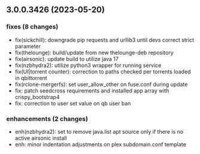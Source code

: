 ## 3.0.0.3426 (2023-05-20)

### fixes (8 changes)

- fix(sickchill): downgrade pip requests and urllib3 until devs correct strict parameter
- fix(thelounge): build/update from new thelounge-deb repository
- fix(airsonic): update build to utilize java 17
- fix(nzbhydra2): utilize python3 wrapper for running service
- fix(UI|torrent counter): correction to paths checked per torrents loaded in qbittorrent
- fix(rclone-mergerfs): set user_allow_other on fuse.conf during update
- fix: patch seedcross requirements and installed app array with crispy_bootstrap4
- fix: correction to user set value on qb user ban

### enhancements (2 changes)

- enh(nzbhydra2): set to remove java.list apt source only if there is no active airsonic install
- enh: minor indentation adjustments on plex subdomain.conf template
